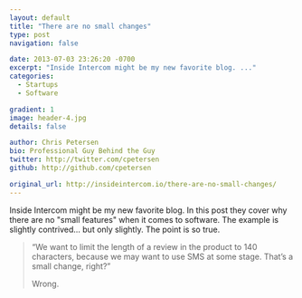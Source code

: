 ```yaml
---
layout: default
title: "There are no small changes"
type: post
navigation: false

date: 2013-07-03 23:26:20 -0700
excerpt: "Inside Intercom might be my new favorite blog. ..."
categories:
  - Startups
  - Software

gradient: 1
image: header-4.jpg
details: false

author: Chris Petersen
bio: Professional Guy Behind the Guy
twitter: http://twitter.com/cpetersen
github: http://github.com/cpetersen

original_url: http://insideintercom.io/there-are-no-small-changes/
---
```



Inside Intercom might be my new favorite blog. In this post they cover why there are no "small features" when it comes to software. The example is slightly contrived... but only slightly. The point is so true.

 > 
 > 
 >  
 > 
 > “We want to limit the length of a review in the product to 140 characters, because we may want to use SMS at some stage. That’s a small change, right?”
 > 
 > Wrong.
 > 
 >  
 > 
 > 
